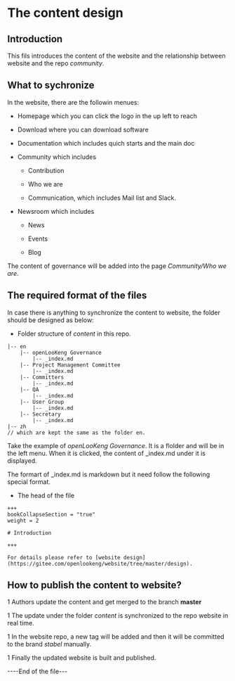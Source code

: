 # The content design

## Introduction

This fils introduces the content of the website and the relationship between website and the repo *community*.

## What to sychronize

In the website, there are the followin menues:

- Homepage which you can click the logo in the up left to reach

- Download where you can download software

- Documentation which includes quich starts and the main doc

- Community which includes

    - Contribution

    - Who we are

    - Communication, which includes Mail list and Slack. 

- Newsroom which includes 
    
    - News

    - Events

    - Blog

The content of governance will be added into the page *Community/Who we are*.

## The required format of the files

In case there is anything to synchronize the content to website, the folder should be designed as below:

- Folder structure of *content* in this repo.

```
|-- en
    |-- openLooKeng Governance
        |-- _index.md
    |-- Project Management Committee
        |-- _index.md
    |-- Committers
        |-- _index.md
    |-- QA
        |-- _index.md
    |-- User Group
        |-- _index.md
    |-- Secretary
        |-- _index.md
|-- zh
// which are kept the same as the folder en.

```

Take the example of *openLooKeng Governance*. It is a flolder and will be in the left menu. When it is clicked, the content of _index.md under it is displayed.

The formart of _index.md is markdown but it need follow the following special format.

- The head of the file

```
+++
bookCollapseSection = "true"
weight = 2

# Introduction

+++

For details please refer to [website design](https://gitee.com/openlookeng/website/tree/master/design).

```

## How to publish the content to website?

1 Authors update the content and get merged to the branch **master**

1 The update under the folder *content* is synchronized to the repo website in real time.

1 In the website repo, a new tag will be added and then it will be committed to the brand *stabel* manually. 

1 Finally the updated website is built and published.

----End of the file---
